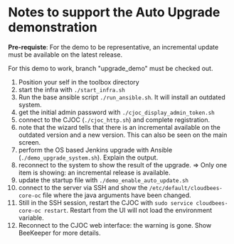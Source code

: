 # Notes to support the Auto Upgrade demonstration

**Pre-requiste**: For the demo to be representative, an incremental update must be available on the latest release.

For this demo to work, branch "upgrade_demo" must be checked out.

1. Position your self in the toolbox directory 
2. start the infra with `./start_infra.sh`
3. Run the base ansible script `./run_ansible.sh`. It will install an outdated system.
4. get the initial admin password with `./cjoc_display_admin_token.sh`
5. connect to the CJOC (`./cjoc_http.sh`) and complete registration.
6. note that the wizard tells that there is an incremental available on the outdated version and a new version. This can also be seen on the main screen. 
7. perform the OS based Jenkins upgrade with Ansible (`./demo_upgrade_system.sh`). Explain the output.
8. reconnect to the system to show the result of the upgrade. => Only one item is showing: an incremental release is available.
9. update the startup file with `./demo_enable_auto_update.sh`
10. connect to the server via SSH and show the `/etc/default/cloudbees-core-oc` file where the java arguments have been changed.
11. Still in the SSH session, restart the CJOC with `sudo service cloudbees-core-oc restart`. Restart from the UI will not load the environment variable.
12. Reconnect to the CJOC web interface: the warning is gone. Show BeeKeeper for more details.


